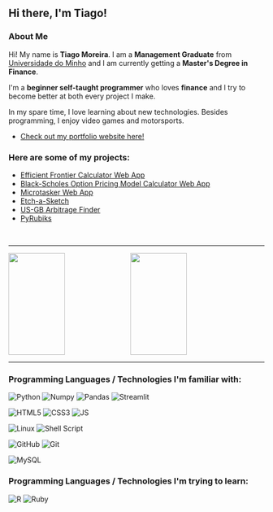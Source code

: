 ## Hi there, I'm Tiago!

### About Me

Hi! My name is **Tiago Moreira**. I am a **Management Graduate** from [Universidade do Minho](https://www.uminho.pt/PT) and I am currently getting a **Master's Degree in Finance**. 

I'm a **beginner self-taught programmer** who loves **finance** and I try to become better at both every project I make.

In my spare time, I love learning about new technologies. Besides programming, I enjoy video games and motorsports.

<ul>
<li><a href="http://tfsm00.ddns.net/microtasker/" target="_blank" ><span>Check out my portfolio website here!</span></a></li>
</ul>

### Here are some of my projects:
<ul>
  <li><a href="https://tfsm00-markowitz-efficient-frontier-efficient-frontier-foagx5.streamlit.app/" target="_blank" r><span>Efficient Frontier Calculator Web App</span></a></li>
  <li><a href="https://tfsm00-black-scholes-calculator-bsm-streamlit-rm6hsi.streamlit.app/" target="_blank" ><span>Black-Scholes Option Pricing Model Calculator Web App</span></a></li>
  <li><a href="http://tfsm00.ddns.net/microtasker/" target="_blank" ><span>Microtasker Web App</span></a></li>
  <li><a href="https://tfsm00.github.io/Etch-a-Sketch/" target="_blank" ><span>Etch-a-Sketch</span></a></li>
  <li><a href="https://github.com/TFSM00/US-GB-Arbitrage-Finder" target="_blank" ><span>US-GB Arbitrage Finder</span></a></li>
  <li><a href="https://github.com/TFSM00/PyRubiks" target="_blank" ><span>PyRubiks</span></a></li>
</ul>
<br>

---

<img align="left" height="200" width="47%" src="https://github-readme-stats.vercel.app/api?username=tfsm00&theme=algolia" />
<img height="200" width="47%" src="https://github-readme-stats.vercel.app/api/top-langs/?username=tfsm00&layout=compact" />

---

### Programming Languages / Technologies I'm familiar with:
![Python](https://img.shields.io/badge/Python-FFD43B?style=for-the-badge&logo=python&logoColor=blue)
![Numpy](https://img.shields.io/badge/Numpy-777BB4?style=for-the-badge&logo=numpy&logoColor=white)
![Pandas](https://img.shields.io/badge/Pandas-2C2D72?style=for-the-badge&logo=pandas&logoColor=white)
![Streamlit](https://img.shields.io/badge/Streamlit-FF4B4B?style=for-the-badge&logo=Streamlit&logoColor=white)

![HTML5](https://img.shields.io/badge/HTML5-E34F26?style=for-the-badge&logo=html5&logoColor=white)
![CSS3](https://img.shields.io/badge/CSS3-1572B6?style=for-the-badge&logo=css3&logoColor=white)
![JS](https://img.shields.io/badge/JavaScript-323330?style=for-the-badge&logo=javascript&logoColor=F7DF1E)

![Linux](https://img.shields.io/badge/Linux-FCC624?style=for-the-badge&logo=linux&logoColor=black)
![Shell Script](https://img.shields.io/badge/Shell_Script-121011?style=for-the-badge&logo=gnu-bash&logoColor=white)

![GitHub](https://img.shields.io/badge/GitHub-100000?style=for-the-badge&logo=github&logoColor=white)
![Git](https://img.shields.io/badge/GIT-E44C30?style=for-the-badge&logo=git&logoColor=white)

![MySQL](https://img.shields.io/badge/MySQL-005C84?style=for-the-badge&logo=mysql&logoColor=white)

### Programming Languages / Technologies I'm trying to learn:

![R](https://img.shields.io/badge/R-276DC3?style=for-the-badge&logo=r&logoColor=white)
![Ruby](https://img.shields.io/badge/Ruby-CC342D?style=for-the-badge&logo=ruby&logoColor=white)
